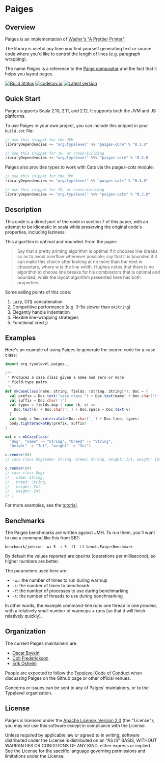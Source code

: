# Paiges

## Overview

Paiges is an implementation of
[Wadler's "A Prettier Printer"](http://homepages.inf.ed.ac.uk/wadler/papers/prettier/prettier.pdf).

The library is useful any time you find yourself generating text or
source code where you'd like to control the length of lines (e.g.
paragraph wrapping).

The name *Paiges* is a reference to the [Paige compositor](https://en.wikipedia.org/wiki/Paige_Compositor)
and the fact that it helps you layout pages.

[![Build Status](https://api.travis-ci.org/typelevel/paiges.svg)](https://travis-ci.org/typelevel/paiges)
[![codecov.io](http://codecov.io/github/typelevel/paiges/coverage.svg?branch=master)](http://codecov.io/github/typelevel/paiges?branch=master)
[![Latest version](https://index.scala-lang.org/typelevel/paiges/paiges-core/latest.svg?color=orange)](https://index.scala-lang.org/typelevel/paiges/paiges-core)

## Quick Start

Paiges supports Scala 2.10, 2.11, and 2.12. It supports both the JVM
and JS platforms.

To use Paiges in your own project, you can include this snippet in
your `build.sbt` file:

```scala
// use this snippet for the JVM
libraryDependencies += "org.typelevel" %% "paiges-core" % "0.3.0"

// use this snippet for JS, or cross-building
libraryDependencies += "org.typelevel" %%% "paiges-core" % "0.3.0
```

Paiges also provides types to work with Cats via the *paiges-cats*
module:

```scala
// use this snippet for the JVM
libraryDependencies += "org.typelevel" %% "paiges-cats" % "0.3.0"

// use this snippet for JS, or cross-building
libraryDependencies += "org.typelevel" %%% "paiges-cats" % "0.3.0"
```

## Description

This code is a direct port of the code in section 7 of this paper,
with an attempt to be idiomatic in scala while preserving the original
code's properties, including laziness.

This algorithm is optimal and bounded. From the paper:

> Say that a pretty printing algorithm is optimal if it chooses line
> breaks so as to avoid overflow whenever possible; say that it is
> bounded if it can make this choice after looking at no more than the
> next w characters, where w is the line width. Hughes notes that
> there is no algorithm to choose line breaks for his combinators that
> is optimal and bounded, while the layout algorithm presented here
> has both properties.

Some selling points of this code:

 1. Lazy, O(1) concatenation
 2. Competitive performance (e.g. 3-5x slower than `mkString`)
 3. Elegantly handle indentation
 4. Flexible line-wrapping strategies
 5. Functional cred ;)

## Examples

Here's an example of using Paiges to generate the source code for a
case class:

```scala
import org.typelevel.paiges._

/**
 * Produces a case class given a name and zero-or-more
 * field/type pairs.
 */
def mkCaseClass(name: String, fields: (String, String)*): Doc = {
  val prefix = Doc.text("case class ") + Doc.text(name) + Doc.char('(')
  val suffix = Doc.char(')')
  val types = fields.map { case (k, v) =>
    Doc.text(k) + Doc.char(':') + Doc.space + Doc.text(v)
  }
  val body = Doc.intercalate(Doc.char(',') + Doc.line, types)
  body.tightBracketBy(prefix, suffix)
}

val c = mkCaseClass(
  "Dog", "name" -> "String", "breed" -> "String",
  "height" -> "Int", "weight" -> "Int")

c.render(80)
// case class Dog(name: String, breed: String, height: Int, weight: Int)

c.render(60)
// case class Dog(
//   name: String,
//   breed: String,
//   height: Int,
//   weight: Int
// )
```

For more examples, see the [tutorial](docs/src/main/tut/intro.md).

## Benchmarks

The Paiges benchmarks are written against JMH. To run them, you'll
want to use a command like this from SBT:

```
benchmark/jmh:run -wi 5 -i 5 -f1 -t1 bench.PaigesBenchmark
```

By default the values reported are *ops/ms* (operations per
millisecond), so higher numbers are better.

The parameters used here are:

 * `-wi`: the number of times to run during warmup
 * `-i`: the number of times to benchmark
 * `-f`: the number of processes to use during benchmarking
 * `-t`: the number of threads to use during benchmarking

In other words, the example command-line runs one thread in one
process, with a relatively small number of warmups + runs (so that it
will finish relatively quickly).

## Organization

The current Paiges maintainers are:

 * [Oscar Boykin](https://github.com/johnynek)
 * [Colt Frederickson](https://github.com/coltfred)
 * [Erik Osheim](https://github.com/non)

People are expected to follow the [Typelevel Code of Conduct](http://typelevel.org/conduct.html)
when discussing Paiges on the Github page or other official venues.

Concerns or issues can be sent to any of Paiges' maintainers, or to
the Typelevel organization.

## License

Paiges is licensed under the [Apache License, Version 2.0](LICENSE)
(the "License"); you may not use this software except in compliance
with the License.

Unless required by applicable law or agreed to in writing, software
distributed under the License is distributed on an "AS IS" BASIS,
WITHOUT WARRANTIES OR CONDITIONS OF ANY KIND, either express or
implied. See the License for the specific language governing
permissions and limitations under the License.
